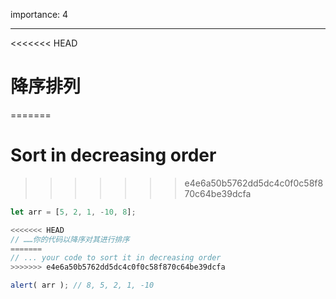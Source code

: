importance: 4

---

<<<<<<< HEAD
# 降序排列
=======
# Sort in decreasing order
>>>>>>> e4e6a50b5762dd5dc4c0f0c58f870c64be39dcfa

```js
let arr = [5, 2, 1, -10, 8];

<<<<<<< HEAD
// ……你的代码以降序对其进行排序
=======
// ... your code to sort it in decreasing order
>>>>>>> e4e6a50b5762dd5dc4c0f0c58f870c64be39dcfa

alert( arr ); // 8, 5, 2, 1, -10
```

